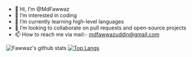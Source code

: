 - 👋 Hi, I’m @MdFawwaz
- 👀 I’m interested in coding
- 🌱 I’m currently learning high-level languages
- 💞️ I’m looking to collaborate on pull requests and open-source projects
- 📫 How to reach me via mail:- mdfawwazuddin@gmail.com

<!---
MdFawwaz/MdFawwaz is a ✨ special ✨ repository because its `README.md` (this file) appears on your GitHub profile.
You can click the Preview link to take a look at your changes.
--->
![Fawwaz's github stats](https://github-readme-stats.vercel.app/api?username=mdfawwaz)  [![Top Langs](https://github-readme-stats.vercel.app/api/top-langs/?username=mdfawwaz)](https://github.com/anuraghazra/github-readme-stats)


